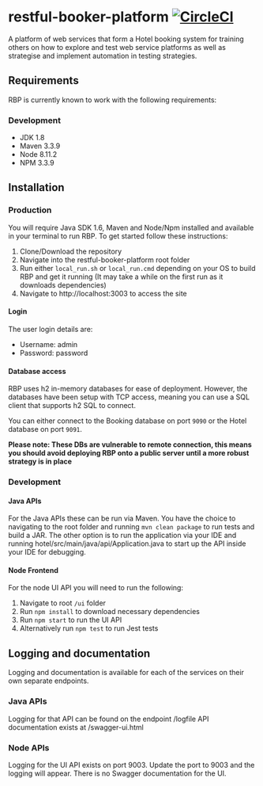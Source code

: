 # restful-booker-platform [![CircleCI](https://circleci.com/gh/mwinteringham/restful-booker-platform.svg?style=svg)](https://circleci.com/gh/mwinteringham/restful-booker-platform)
A platform of web services that form a Hotel booking system for training others on how to explore and test web service platforms as well as strategise and implement automation in testing strategies.

## Requirements
RBP is currently known to work with the following requirements:

### Development
- JDK 1.8
- Maven 3.3.9
- Node 8.11.2
- NPM 3.3.9

## Installation

### Production
You will require Java SDK 1.6, Maven and Node/Npm installed and available in your terminal to run RBP. To get started follow these instructions:

1. Clone/Download the repository
2. Navigate into the restful-booker-platform root folder
3. Run either ```local_run.sh``` or ```local_run.cmd``` depending on your OS to build RBP and get it running (It may take a while on the first run as it downloads dependencies)
4. Navigate to http://localhost:3003 to access the site

#### Login
The user login details are:
* Username: admin
* Password: password

#### Database access

RBP uses h2 in-memory databases for ease of deployment. However, the databases have been setup with TCP access, meaning you can use a SQL client that supports h2 SQL to connect.

You can either connect to the Booking database on port ```9090``` or the Hotel database on port ```9091```.

**Please note: These DBs are vulnerable to remote connection, this means you should avoid deploying RBP onto a public server until a more robust strategy is in place**

### Development

#### Java APIs
For the Java APIs these can be run via Maven. You have the choice to navigating to the root folder and running ```mvn clean package``` to run tests and build a JAR. The other option is to run the application via your IDE and running hotel/src/main/java/api/Application.java to start up the API inside your IDE for debugging.

#### Node Frontend
For the node UI API you will need to run the following:

1. Navigate to root ```/ui``` folder
2. Run ```npm install``` to download necessary dependencies
3. Run ```npm start``` to run the UI API
4. Alternatively run ```npm test``` to run Jest tests

## Logging and documentation

Logging and documentation is available for each of the services on their own separate endpoints.

### Java APIs

Logging for that API can be found on the endpoint /logfile
API documentation exists at /swagger-ui.html

### Node APIs

Logging for the UI API exists on port 9003. Update the port to 9003 and the logging will appear.
There is no Swagger documentation for the UI.
